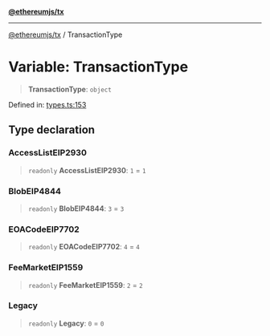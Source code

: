 [**@ethereumjs/tx**](../README.md)

***

[@ethereumjs/tx](../README.md) / TransactionType

# Variable: TransactionType

> **TransactionType**: `object`

Defined in: [types.ts:153](https://github.com/ethereumjs/ethereumjs-monorepo/blob/master/packages/tx/src/types.ts#L153)

## Type declaration

### AccessListEIP2930

> `readonly` **AccessListEIP2930**: `1` = `1`

### BlobEIP4844

> `readonly` **BlobEIP4844**: `3` = `3`

### EOACodeEIP7702

> `readonly` **EOACodeEIP7702**: `4` = `4`

### FeeMarketEIP1559

> `readonly` **FeeMarketEIP1559**: `2` = `2`

### Legacy

> `readonly` **Legacy**: `0` = `0`

